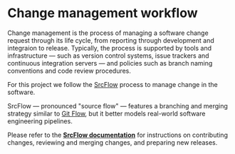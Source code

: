 # Change management workflow

Change management is the process of managing a software change request through its life cycle, from reporting through development and integraion to release. Typically, the process is supported by tools and infrastructure — such as version control systems, issue trackers and continuous integration servers — and policies such as branch naming conventions and code review procedures.

For this project we follow the [SrcFlow](https://github.com/srcflow/srcflow) process to manage change in the software.

SrcFlow — pronounced "source flow" — features a branching and merging strategy similar to [Git Flow](https://nvie.com/posts/a-successful-git-branching-model/), but it better models real-world software engineering pipelines.

Please refer to the **[SrcFlow documentation](https://github.com/srcflow/srcflow)** for instructions on contributing changes, reviewing and merging changes, and preparing new releases.
